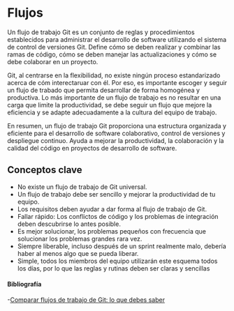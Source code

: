 # Flujos

Un flujo de trabajo Git es un conjunto de reglas y procedimientos establecidos para administrar el desarrollo de software utilizando el sistema de control de versiones Git. Define cómo se deben realizar y combinar las ramas de código, cómo se deben manejar las actualizaciones y cómo se debe colaborar en un proyecto.

Git, al centrarse en la flexibilidad, no existe ningún proceso estandarizado acerca de cóm interectaruar con él. Por eso, es importante escoger y seguir un flujo de trabado que permita desarrollar de forma homogénea y productiva. Lo más importante de un flujo de trabajo es no resultar en una carga que limite la productividad, se debe seguir un flujo que mejore la eficiencia y se adapte adecuadamente a la cultura del equipo de trabajo.

En resumen, un flujo de trabajo Git proporciona una estructura organizada y eficiente para el desarrollo de software colaborativo, control de versiones y despliegue continuo. Ayuda a mejorar la productividad, la colaboración y la calidad del código en proyectos de desarrollo de software.

## Conceptos clave

- No existe un flujo de trabajo de Git universal.
- Un flujo de trabajo debe ser sencillo y mejorar la productividad de tu equipo.
- Los requisitos deben ayudar a dar forma al flujo de trabajo de Git.
- Fallar rápido: Los conflictos de código y los problemas de integración deben descubrirse lo antes posible.
- Es mejor solucionar, los problemas pequeños con frecuencia que solucionar los problemas grandes rara vez.
- Siempre liberable, incluso después de un sprint realmente malo, debería haber al menos algo que se pueda liberar.
- Simple, todos los miembros del equipo utilizarán este esquema todos los días, por lo que las reglas y rutinas deben ser claras y sencillas 

#### Bibliografía
-[Comparar flujos de trabajo de Git: lo que debes saber](https://www.atlassian.com/es/git/tutorials/comparing-workflows)